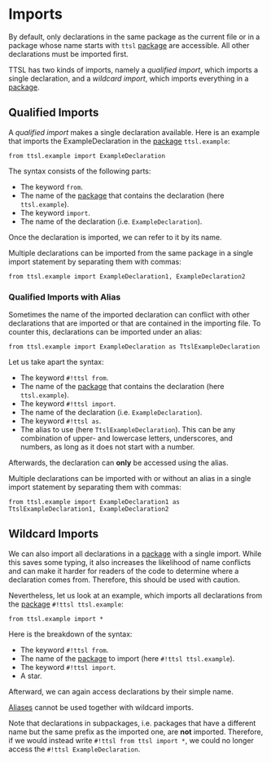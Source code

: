 # Imports

By default, only declarations in the same package as the current file or in a package whose name starts with `ttsl` [package][packages] are accessible. All other declarations must be imported first.

TTSL has two kinds of imports, namely a _qualified import_, which imports a single declaration, and a _wildcard import_, which imports everything in a [package][packages].

## Qualified Imports

A _qualified import_ makes a single declaration available. Here is an example that imports the ExampleDeclaration in the [package][packages] `ttsl.example`:

```ttsl
from ttsl.example import ExampleDeclaration
```

The syntax consists of the following parts:

- The keyword `from`.
- The name of the [package][packages] that contains the declaration (here `ttsl.example`).
- The keyword `import`.
- The name of the declaration (i.e. `ExampleDeclaration`).

Once the declaration is imported, we can refer to it by its name.

Multiple declarations can be imported from the same package in a single import statement by separating them with commas:

```ttsl
from ttsl.example import ExampleDeclaration1, ExampleDeclaration2
```

### Qualified Imports with Alias

Sometimes the name of the imported declaration can conflict with other declarations that are imported or that are contained in the importing file. To counter this, declarations can be imported under an alias:

```ttsl
from ttsl.example import ExampleDeclaration as TtslExampleDeclaration
```

Let us take apart the syntax:

- The keyword `#!ttsl from`.
- The name of the [package][packages] that contains the declaration (here `ttsl.example`).
- The keyword `#!ttsl import`.
- The name of the declaration (i.e. `ExampleDeclaration`).
- The keyword `#!ttsl as`.
- The alias to use (here `TtslExampleDeclaration`). This can be any combination of upper- and lowercase letters, underscores, and numbers, as long as it does not start with a number.

Afterwards, the declaration can **only** be accessed using the alias.

Multiple declarations can be imported with or without an alias in a single import statement by separating them with commas:

```ttsl
from ttsl.example import ExampleDeclaration1 as TtslExampleDeclaration1, ExampleDeclaration2
```

## Wildcard Imports

We can also import all declarations in a [package][packages] with a single import. While this saves some typing, it also increases the likelihood of name conflicts and can make it harder for readers of the code to determine where a declaration comes from. Therefore, this should be used with caution.

Nevertheless, let us look at an example, which imports all declarations from the [package][packages] `#!ttsl ttsl.example`:

```ttsl
from ttsl.example import *
```

Here is the breakdown of the syntax:

- The keyword `#!ttsl from`.
- The name of the [package][packages] to import (here `#!ttsl ttsl.example`).
- The keyword `#!ttsl import`.
- A star.

Afterward, we can again access declarations by their simple name.

[Aliases](#qualified-imports-with-alias) cannot be used together with wildcard imports.

Note that declarations in subpackages, i.e. packages that have a different name but the same prefix as the imported one, are **not** imported. Therefore, if we would instead write `#!ttsl from ttsl import *`, we could no longer access the `#!ttsl ExampleDeclaration`.

[packages]: packages.md
